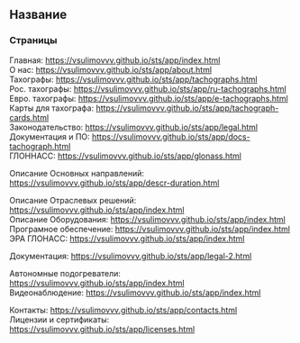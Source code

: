 ## Название

### Страницы

Главная: https://vsulimovvv.github.io/sts/app/index.html  
О нас: https://vsulimovvv.github.io/sts/app/about.html  
Тахографы: https://vsulimovvv.github.io/sts/app/tachographs.html  
Рос. тахографы: https://vsulimovvv.github.io/sts/app/ru-tachographs.html  
Евро. тахографы: https://vsulimovvv.github.io/sts/app/e-tachographs.html  
Карты для тахографа: https://vsulimovvv.github.io/sts/app/tachograph-cards.html  
Законодательство: https://vsulimovvv.github.io/sts/app/legal.html  
Документация и ПО: https://vsulimovvv.github.io/sts/app/docs-tachograph.html  
ГЛОННАСС: https://vsulimovvv.github.io/sts/app/glonass.html  

Описание Основных направлений: https://vsulimovvv.github.io/sts/app/descr-duration.html  

Описание Отраслевых решений: https://vsulimovvv.github.io/sts/app/index.html  
Описание Оборудования: https://vsulimovvv.github.io/sts/app/index.html  
Програмное обеспечение: https://vsulimovvv.github.io/sts/app/index.html  
ЭРА ГЛОНАСС: https://vsulimovvv.github.io/sts/app/index.html  

Документация: https://vsulimovvv.github.io/sts/app/legal-2.html  

Автономные подогреватели: https://vsulimovvv.github.io/sts/app/index.html  
Видеонаблюдение: https://vsulimovvv.github.io/sts/app/index.html  

Контакты: https://vsulimovvv.github.io/sts/app/contacts.html  
Лицензии и сертификаты: https://vsulimovvv.github.io/sts/app/licenses.html  
